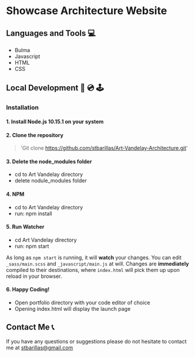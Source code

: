 # Showcase Architecture Website

## Languages and Tools 💻
- Bulma
- Javascript
- HTML
- CSS

## Local Development 💾 💿 🕹
### Installation 
#### 1.	Install Node.js 10.15.1 on your system


#### 2.	Clone the repository 
> 'Git clone https://github.com/stbarillas/Art-Vandelay-Architecture.git'


#### 3. Delete the node_modules folder
- cd to Art Vandelay directory
- delete nodule_modules folder


#### 4. NPM
- cd to Art Vandelay directory
- run: npm install


#### 5. Run Watcher
- cd Art Vandelay directory
- run: npm start

As long as `npm start` is running, it will **watch** your changes. You can edit `_sass/main.scss` and `_javascript/main.js` at will. Changes are **immediately** compiled to their destinations, where `index.html` will pick them up upon reload in your browser.


#### 6. Happy Coding!
- Open portfolio directory with your code editor of choice
- Opening index.html will display the launch page


## Contact Me 📞
If you have any questions or suggestions please do not hesitate to contact me at stbarillas@gmail.com
